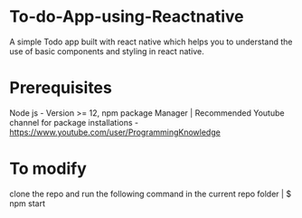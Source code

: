 # To-do-App-using-Reactnative
A simple Todo app built with react native which helps you to understand the use of basic components and styling in react native. 
# Prerequisites
Node js - Version >= 12,
npm package Manager |
Recommended Youtube channel for package installations - https://www.youtube.com/user/ProgrammingKnowledge
# To modify 
clone the repo and run the following command in the current repo folder |
$ npm start 
